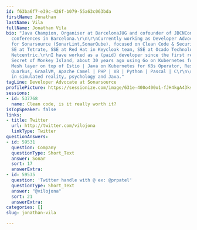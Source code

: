 ```yaml
---
id: f63ba6f7-e39c-426f-b079-55a63c063bda
firstName: Jonathan
lastName: Vila
fullName: Jonathan Vila
bio: "Java Champion, Organiser at BarcelonaJUG and cofounder of JBCNConf and DevBcn
  conferences in Barcelona.\r\n\r\nCurrently working as Developer Advocate in Java
  for Sonarsource (SonarLint,SonarQube), focused on Clean Code & Security.\r\nFormer
  SE at Tetrate, SSE at Red Hat in Keycloak team, SSE at Ocado Technology, SSE at
  Netcentric.\r\nI have worked as a (paid) developer since the first release of The
  Secret of Monkey Island, about 30 years ago using Go on Kubernetes for a Service
  Mesh layer on top of Istio | Java on Kubernetes for K8s Operator, Rest API, using
  Quarkus, GraalVM, Apache Camel | PHP | VB | Python | Pascal | C\r\n\r\nVery interested
  in simulated reality, psychology and Java."
tagLine: Developer Advocate at Sonarsource
profilePicture: https://sessionize.com/image/631e-400o400o1-fJH4kgA43ksxZEXWAbU7A8.png
sessions:
- id: 537768
  name: Clean code, is it really worth it?
isTopSpeaker: false
links:
- title: Twitter
  url: http://twitter.com/vilojona
  linkType: Twitter
questionAnswers:
- id: 59531
  question: Company
  questionType: Short_Text
  answer: Sonar
  sort: 17
  answerExtra: 
- id: 59535
  question: 'Twitter handle with @ ex: @prpatel'
  questionType: Short_Text
  answer: "@vilojona"
  sort: 21
  answerExtra: 
categories: []
slug: jonathan-vila

---
```

